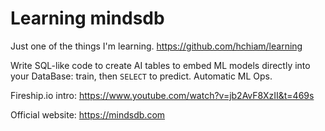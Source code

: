 # Learning mindsdb

Just one of the things I'm learning. https://github.com/hchiam/learning

Write SQL-like code to create AI tables to embed ML models directly into your DataBase: train, then `SELECT` to predict. Automatic ML Ops.

Fireship.io intro: https://www.youtube.com/watch?v=jb2AvF8XzII&t=469s

Official website: https://mindsdb.com
